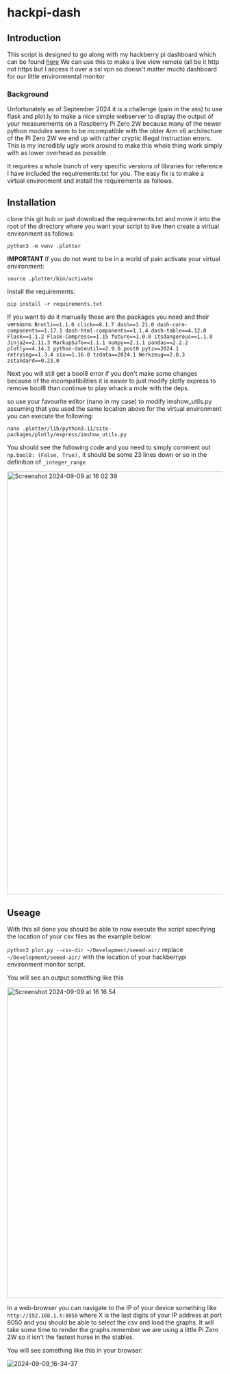 # hackpi-dash
## Introduction ##
This script is designed to go along with my hackberry pi dashboard which can be found [here](https://github.com/chriswilson2020/hack-environment-monitor)
We can use this to make a live view remote (all be it http not https but I access it over a ssl vpn so doesn't matter much) dashboard for our little environmental monitor

### Background ###
Unfortunately as of September 2024 it is a challenge (pain in the ass) to use flask and plot.ly to make a nice simple webserver to display the output of your measurements on a Raspberry Pi Zero 2W because many of the newer python modules seem to be incompatible with the older Arm v6 architecture of the Pi Zero 2W we end up with rather cryptic Illegal Instruction errors.  This is my incredibly ugly work around to make this whole thing work simply with as lower overhead as possible.

It requrires a whole bunch of very specific versions of libraries for reference I have included the requirements.txt for you.  The easy fix is to make a virtual environment and install the requirements as follows. 


## Installation ##
clone this git hub or just download the requirements.txt and move it into the root of the directory where you want your script to live then create a virtual environment as follows:

`python3 -m venv .plotter`

**IMPORTANT** 
If you do not want to be in a world of pain activate your virtual environment:

`source .plotter/bin/activate`

Install the requirements:

`pip install -r requirements.txt`

If you want to do it manually these are the packages you need and their versions:
`Brotli==1.1.0
click==8.1.7
dash==1.21.0
dash-core-components==1.17.1
dash-html-components==1.1.4
dash-table==4.12.0
Flask==1.1.2
Flask-Compress==1.15
future==1.0.0
itsdangerous==1.1.0
Jinja2==2.11.3
MarkupSafe==1.1.1
numpy==2.1.1
pandas==2.2.2
plotly==4.14.3
python-dateutil==2.9.0.post0
pytz==2024.1
retrying==1.3.4
six==1.16.0
tzdata==2024.1
Werkzeug==2.0.3
zstandard==0.23.0`


Next you will still get a bool8 error if you don't make some changes because of the incompatibilities it is easier to just modify plotly express to remove bool8 than continue to play whack a mole with the deps. 

so use your favourite editor (nano in my case) to modify imshow_utils.py assuming that you used the same location above for the virtual environment you can execute the following:

`nano .plotter/lib/python3.11/site-packages/plotly/express/imshow_utils.py`

You should see the following code and you need to simply comment out `np.bool8: (False, True),` it should be some 23 lines down or so in the definition of `_integer_range`

<img width="985" alt="Screenshot 2024-09-09 at 16 02 39" src="https://github.com/user-attachments/assets/0473ef4a-adc1-44ba-b9a2-f5c82c8bb418">

## Useage ##

With this all done you should be able to now execute the script specifying the location of your csv files as the example below:

`python3 plot.py --csv-dir ~/Development/seeed-air/` replace `~/Development/seeed-air/` with the location of your hackberrypi environment monitor script.

You will see an output something like this 

<img width="724" alt="Screenshot 2024-09-09 at 16 16 54" src="https://github.com/user-attachments/assets/82d4aa29-3c2d-4e0a-8b61-8319761667d6">

In a web-browser you can navigate to the IP of your device something like `http://192.168.1.X:8050` where X is the last digits of your IP address at port 8050 and you should be able to select the csv and load the graphs. It will take some time to render the graphs remember we are using a little Pi Zero 2W so it isn't the fastest horse in the stables. 

You will see something like this in your browser:


![2024-09-09_16-34-37](https://github.com/user-attachments/assets/545f5c88-f40c-4fa1-82f1-50317dcfc75c)


